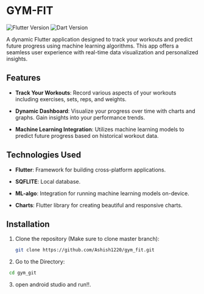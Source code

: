 # GYM-FIT

![Flutter Version](https://img.shields.io/badge/flutter-v2.5.0-blue.svg)
![Dart Version](https://img.shields.io/badge/dart-v2.14.0-blue.svg)

A dynamic Flutter application designed to track your workouts and predict future progress using machine learning algorithms. This app offers a seamless user experience with real-time data visualization and personalized insights.

## Features

- **Track Your Workouts**: Record various aspects of your workouts including exercises, sets, reps, and weights.
  
- **Dynamic Dashboard**: Visualize your progress over time with charts and graphs. Gain insights into your performance trends.

- **Machine Learning Integration**: Utilizes machine learning models to predict future progress based on historical workout data.

## Technologies Used

- **Flutter**: Framework for building cross-platform applications.

- **SQFLITE**: Local database.
  
- **ML-algo**: Integration for running machine learning models on-device.
  
- **Charts**: Flutter library for creating beautiful and responsive charts.

## Installation

1. Clone the repository (Make sure to clone master branch):
   ```bash
   git clone https://github.com/Ashish1220/gym_fit.git
   ```
2. Go to the Directory:
  ```bash
   cd gym_git
  ``` 
3. open android studio and run!!.

